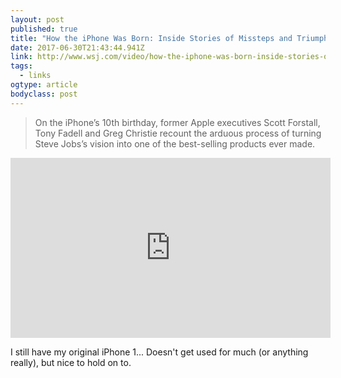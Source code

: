 ```yaml
---
layout: post 
published: true 
title: "How the iPhone Was Born: Inside Stories of Missteps and Triumphs" 
date: 2017-06-30T21:43:44.941Z 
link: http://www.wsj.com/video/how-the-iphone-was-born-inside-stories-of-missteps-and-triumphs/302CFE23-392D-4020-B1BD-B4B9CEF7D9A8.html 
tags:
  - links
ogtype: article 
bodyclass: post 
---
```


> On the iPhone’s 10th birthday, former Apple executives Scott Forstall, Tony Fadell and Greg Christie recount the arduous process of turning Steve Jobs’s vision into one of the best-selling products ever made.

<iframe allowfullscreen="true" webkitallowfullscreen="true" mozallowfullscreen="true" frameborder="0" scrolling="no" marginheight="0" marginwidth="0" width="512" height="288" src="https://video-api.wsj.com/api-video/player/v3/iframe.html?guid=302CFE23-392D-4020-B1BD-B4B9CEF7D9A8&shareDomain=null"></iframe>

I still have my original iPhone 1... Doesn't get used for much (or anything really), but nice to hold on to.

